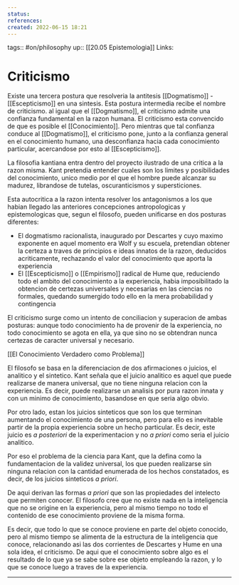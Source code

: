 ```yaml
---
status:
references:
created: 2022-06-15 18:21
---
```

tags:: #on/philosophy 
up:: [[20.05 Epistemologia]]
Links: 
# Criticismo
Existe una tercera postura que resolveria la antitesis [[Dogmatismo]] - [[Escepticismo]] en una sintesis. Esta postura intermedia recibe el nombre de criticismo. al igual que el [[Dogmatismo]], el criticismo admite una confianza fundamental en la razon humana. El criticismo esta convencido de que es posible el [[Conocimiento]]. Pero mientras que tal confianza conduce al [[Dogmatismo]], el criticismo pone, junto a la confianza general en el conocimiento humano, una desconfianza hacia cada conocimiento particular, acercandose por esto al [[Escepticismo]]. 

La filosofia kantiana entra dentro del proyecto ilustrado de una critica a la razon misma. Kant pretendia entender cuales son los limites y posibilidades del conocimiento, unico medio por el que el hombre puede alcanzar su madurez, librandose de tutelas, oscuranticismos y supersticiones.

Esta autocritica a la razon intenta resolver los antagonismos a los que habian llegado las anteriores concepciones antropologicas y epistemologicas que, segun el filosofo, pueden unificarse en dos posturas diferentes:
- El dogmatismo racionalista, inaugurado por Descartes y cuyo maximo exponente en aquel momento era Wolf y su escuela, pretendian obtener la certeza a traves de principios e ideas innatos de la razon, deducidos acriticamente, rechazando el valor del conocimiento que aporta la experiencia
- El [[Escepticismo]] o [[Empirismo]] radical de Hume que, reduciendo todo el ambito del conocimiento a la experiencia, habia imposibilitado la obtencion de certezas universales y necesarias en las ciencias no formales, quedando sumergido todo ello en la mera probabilidad y contingencia

El criticismo surge como un intento de conciliacion y superacion de ambas posturas: aunque todo conocimiento ha de provenir de la experiencia, no todo conocimiento se agota en ella, ya que sino no se obtendran nunca certezas de caracter universal y necesario.

[[El Conocimiento Verdadero como Problema]]

El filosofo se basa en la diferenciacion de dos afirmaciones o juicios, el analitico y el sintetico. Kant señala que el juicio analitico es aquel que puede realizarse de manera universal, que no tiene ninguna relacion con la experiencia. Es decir, puede realizarse un analisis por pura razon innata y con un minimo de conocimiento, basandose en que seria algo obvio.

Por otro lado, estan los juicios sinteticos que son los que terminan aumentando el conocimiento de una persona, pero para ello es inevitable partir de la propia experiencia sobre un hecho particular. Es decir, este juicio es *a posteriori* de la experimentacion y no *a priori* como seria el juicio analitico.

Por eso el problema de la ciencia para Kant, que la defina como la fundamentacion de la validez universal, los que pueden realizarse sin ninguna relacion con la cantidad enumerada de los hechos constatados, es decir, de los juicios sinteticos *a priori*.

De aqui derivan las formas *a priori* que son las propiedades del intelecto que permiten conocer. El filosofo cree que no existe nada en la inteligencia que no se origine en la experiencia, pero al mismo tiempo no todo el contenido de ese conocimiento proviene de la misma forma.

Es decir, que todo lo que se conoce proviene en parte del objeto conocido, pero al mismo tiempo se alimenta de la estructura de la inteligencia que conoce, relacionando asi las dos corrientes de Descartes y Hume en una sola idea, el criticismo. De aqui que el conocimiento sobre algo es el resultado de lo que ya se sabe sobre ese objeto empleando la razon, y lo que se conoce luego a traves de la experiencia.

___
